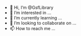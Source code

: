 - 👋 Hi, I’m @GsfLibrary
- 👀 I’m interested in ...
- 🌱 I’m currently learning ...
- 💞️ I’m looking to collaborate on ...
- 📫 How to reach me ...

<!---
This is a peoject by GSFLASUSTECH Library unit. We delight in bringing our Motivational,Spiritual, Inspirational, past questions, answers and many more and  on the online space for the benefit of all.
For more book recommendations, support and contributions You can reach us below.
Thank y'all


=======EMAIL================
gsflasustech.library@gmail.com

social media handles
========tiktok=======
========Facebook=======
========Instagram=======
========Twitter=======

Individual contribution to project succes
AYODELE SAMUEL (Front end Developer)
AKINYOMI PAUL (Front end Developer)
ISHOLA OLUWAFUNMILAYO (Content creator)
--->
